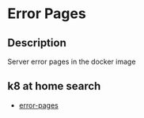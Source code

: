 # Error Pages

## Description

Server error pages in the docker image

## k8 at home search

- [error-pages](https://nanne.dev/k8s-at-home-search/#/error-pages)
